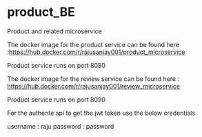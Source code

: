# product_BE
Product and related microservice

The docker image for the product service can be found here :https://hub.docker.com/r/rajusanjay001/product_microservice

Product service runs on port 8080



The docker image for the review service can be found here : https://hub.docker.com/r/rajusanjay001/review_microservice

Product service runs on port 8090

For the authente api to get the jwt token  use the below credentials

username : raju
password : password 
